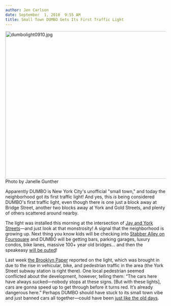 ```yaml
---
author: Jen Carlson
date: September  1, 2010  9:55 AM
title: Small Town DUMBO Gets Its First Traffic Light
---
```


<p><span class="mt-enclosure mt-enclosure-image" style="display: inline;"> <img alt="dumbolight0910.jpg" src="https://web.archive.org/web/20130530140014im_/http://gothamist.com/attachments/arts_jen/dumbolight0910.jpg" width="640" height="462" class="image-none"> </span><br>
<span class="photo_caption">Photo by Janelle Gunther</span></p>

<p>Apparently DUMBO is New York City&apos;s unofficial &quot;small town,&quot; and today the neighborhood got its first traffic light! And yes, this <em>is</em> being considered DUMBO&apos;s first traffic light, even though there is one just a block away at Bridge Street, another two blocks away at York and Gold Streets, and plenty of others scattered around nearby. </p>

<p>The light was installed this morning at the intersection of <a href="https://web.archive.org/web/20130530140014/http://maps.google.com/maps?f=q&amp;source=s_q&amp;hl=en&amp;geocode=&amp;q=york+and+jay+street+brooklyn,+ny&amp;sll=40.70136,-73.982842&amp;sspn=0.008329,0.017295&amp;gl=us&amp;ie=UTF8&amp;hq=&amp;hnear=Jay+St+%26+York+St,+Brooklyn,+Kings,+New+York+11201&amp;ll=40.702521,-73.98674&amp;spn=0.008329,0.017295&amp;t=h&amp;z=16&amp;layer=c&amp;cbll=40.701536,-73.98674&amp;panoid=Z3Gl54D2J2NPTMTf2SS8Kw&amp;cbp=12,185.38,,0,5.9">Jay and York Streets</a>&#x2014;and just look at that monstrosity! A signal that the neighborhood is growing up. Next thing you know kids will be checking into <a href="https://web.archive.org/web/20130530140014/http://gothamist.com/2010/08/19/foursquare_mayorships_turn_ugly_in.php">Stabber Alley on Foursquare</a> and DUMBO will be getting bars, parking garages, luxury condos, bike lanes, massive 100+ year old bridges... and then the speakeasy <a href="https://web.archive.org/web/20130530140014/http://gothamist.com/2009/07/22/dumbo_speakeasy_customers_outraged.php">will be outed</a>!</p>

<p>Last week <a href="https://web.archive.org/web/20130530140014/http://www.brooklynpaper.com/stories/33/34/bh_dumbolight_2010_08_27_bk.html">the Brooklyn Paper</a> reported on the light, which was brought in due to the rise in vehicular, bike, and pedestrian traffic in the area (the York Street subway station is right there). One local pedestrian seemed conflicted about the development, however, telling them: &#x201C;The cars here have always sucked&#x2014;nobody stops at these signs. [But with these lights], cars are gonna speed up to get through before it turns red. It&#x2019;s already dangerous here.&#x201D; Perhaps DUMBO should have stuck to its small town vibe and just banned cars all together&#x2014;could have been <a href="https://web.archive.org/web/20130530140014/http://gothamist.com/2010/02/05/flashback_brooklyn_1936.php?gallery0Pic=4#gallery">just like the old days</a>.</p>